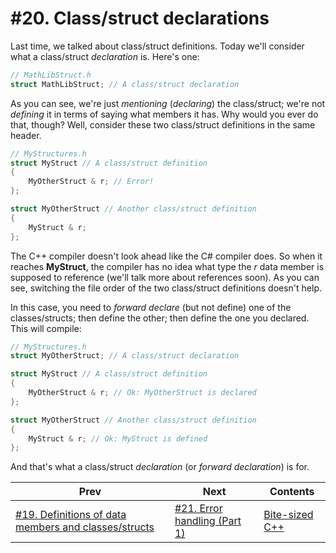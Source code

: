 # #20. Class/struct declarations

Last time, we talked about class/struct definitions. Today we'll consider what a class/struct *declaration* is. Here's one:

```cpp
// MathLibStruct.h
struct MathLibStruct; // A class/struct declaration
```

As you can see, we're just *mentioning* (*declaring*) the class/struct; we're not *defining* it in terms of saying what members it has. Why would you ever do that, though? Well, consider these two class/struct definitions in the same header.

```cpp
// MyStructures.h
struct MyStruct // A class/struct definition
{
    MyOtherStruct & r; // Error!
};

struct MyOtherStruct // Another class/struct definition
{
    MyStruct & r;
};
```

The C++ compiler doesn't look ahead like the C# compiler does. So when it reaches **MyStruct**, the compiler has no idea what type the *r* data member is supposed to reference (we'll talk more about references soon). As you can see, switching the file order of the two class/struct definitions doesn't help.

In this case, you need to *forward declare* (but not define) one of the classes/structs; then define the other; then define the one you declared. This will compile:

```cpp
// MyStructures.h
struct MyOtherStruct; // A class/struct declaration

struct MyStruct // A class/struct definition
{
    MyOtherStruct & r; // Ok: MyOtherStruct is declared
};

struct MyOtherStruct // Another class/struct definition
{
    MyStruct & r; // Ok: MyStruct is defined
};
```

And that's what a class/struct *declaration* (or *forward declaration*) is for.

|Prev|Next|Contents|
|-|-|-|
|[#19. Definitions of data members and classes/structs](019.md)|[#21. Error handling (Part 1)](021.md)|[Bite-sized C++](../README.md)|
